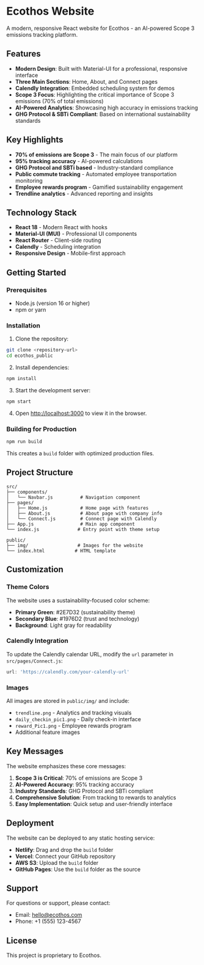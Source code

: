 # Ecothos Website

A modern, responsive React website for Ecothos - an AI-powered Scope 3 emissions tracking platform.

## Features

- **Modern Design**: Built with Material-UI for a professional, responsive interface
- **Three Main Sections**: Home, About, and Connect pages
- **Calendly Integration**: Embedded scheduling system for demos
- **Scope 3 Focus**: Highlighting the critical importance of Scope 3 emissions (70% of total emissions)
- **AI-Powered Analytics**: Showcasing high accuracy in emissions tracking
- **GHG Protocol & SBTi Compliant**: Based on international sustainability standards

## Key Highlights

- **70% of emissions are Scope 3** - The main focus of our platform
- **95% tracking accuracy** - AI-powered calculations
- **GHG Protocol and SBTi based** - Industry-standard compliance
- **Public commute tracking** - Automated employee transportation monitoring
- **Employee rewards program** - Gamified sustainability engagement
- **Trendline analytics** - Advanced reporting and insights

## Technology Stack

- **React 18** - Modern React with hooks
- **Material-UI (MUI)** - Professional UI components
- **React Router** - Client-side routing
- **Calendly** - Scheduling integration
- **Responsive Design** - Mobile-first approach

## Getting Started

### Prerequisites

- Node.js (version 16 or higher)
- npm or yarn

### Installation

1. Clone the repository:
```bash
git clone <repository-url>
cd ecothos_public
```

2. Install dependencies:
```bash
npm install
```

3. Start the development server:
```bash
npm start
```

4. Open [http://localhost:3000](http://localhost:3000) to view it in the browser.

### Building for Production

```bash
npm run build
```

This creates a `build` folder with optimized production files.

## Project Structure

```
src/
├── components/
│   └── Navbar.js          # Navigation component
├── pages/
│   ├── Home.js            # Home page with features
│   ├── About.js           # About page with company info
│   └── Connect.js         # Connect page with Calendly
├── App.js                 # Main app component
└── index.js              # Entry point with theme setup

public/
├── img/                  # Images for the website
└── index.html           # HTML template
```

## Customization

### Theme Colors

The website uses a sustainability-focused color scheme:
- **Primary Green**: #2E7D32 (sustainability theme)
- **Secondary Blue**: #1976D2 (trust and technology)
- **Background**: Light gray for readability

### Calendly Integration

To update the Calendly calendar URL, modify the `url` parameter in `src/pages/Connect.js`:

```javascript
url: 'https://calendly.com/your-calendly-url'
```

### Images

All images are stored in `public/img/` and include:
- `trendline.png` - Analytics and tracking visuals
- `daily_checkin_pic1.png` - Daily check-in interface
- `reward_Pic1.png` - Employee rewards program
- Additional feature images

## Key Messages

The website emphasizes these core messages:

1. **Scope 3 is Critical**: 70% of emissions are Scope 3
2. **AI-Powered Accuracy**: 95% tracking accuracy
3. **Industry Standards**: GHG Protocol and SBTi compliant
4. **Comprehensive Solution**: From tracking to rewards to analytics
5. **Easy Implementation**: Quick setup and user-friendly interface

## Deployment

The website can be deployed to any static hosting service:

- **Netlify**: Drag and drop the `build` folder
- **Vercel**: Connect your GitHub repository
- **AWS S3**: Upload the `build` folder
- **GitHub Pages**: Use the `build` folder as the source

## Support

For questions or support, please contact:
- Email: hello@ecothos.com
- Phone: +1 (555) 123-4567

## License

This project is proprietary to Ecothos. 